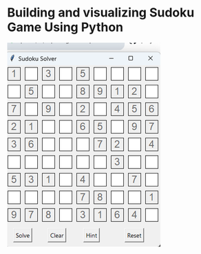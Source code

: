 # Building and visualizing Sudoku Game Using Python
![Project output](https://github.com/deepthi895/project/blob/f6fe0aa1ac58ea2105018ea0504c9388ab4d41bb/python_project/Screenshot%202024-07-25%20205435.png)
